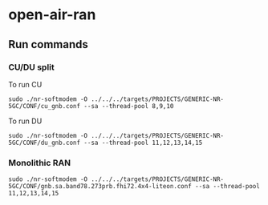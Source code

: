 # open-air-ran

## Run commands
### CU/DU split
To run CU
```
sudo ./nr-softmodem -O ../../../targets/PROJECTS/GENERIC-NR-5GC/CONF/cu_gnb.conf --sa --thread-pool 8,9,10
```
To run DU
```
sudo ./nr-softmodem -O ../../../targets/PROJECTS/GENERIC-NR-5GC/CONF/du_gnb.conf --sa --thread-pool 11,12,13,14,15
```
### Monolithic RAN
```
sudo ./nr-softmodem -O ../../../targets/PROJECTS/GENERIC-NR-5GC/CONF/gnb.sa.band78.273prb.fhi72.4x4-liteon.conf --sa --thread-pool 11,12,13,14,15
```
